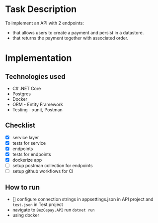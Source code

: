  # Task Description

 To implement an API with 2 endpoints:
 - that allows users to create a payment and persist in a datastore.
 - that returns the payment together with associated order.

# Implementation

## Technologies used
- C# .NET Core
- Postgres
- Docker
- ORM - Entity Framework
- Testing  - xunit, Postman


## Checklist
- [x] service layer <br/>
- [x] tests for service <br/>
- [x] endpoints <br/>
- [x] tests for endpoints <br/>
- [x] dockerize app <br/>
- [ ] setup postman collection for endpoints <br/>
- [ ] setup github workflows for CI <br/>

## How to run
- [] configure connection strings in appsettings.json in API project and `test.json` in Test project
- navigate to `BezCepay.API` run `dotnet run`
- using docker